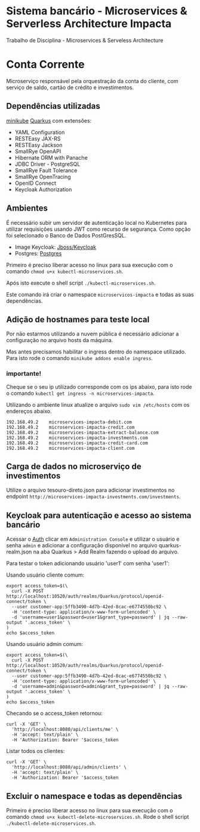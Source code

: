 # Sistema bancário - Microservices & Serverless Architecture Impacta
Trabalho de Disciplina - Microservices &amp; Serveless Architecture

# Conta Corrente

Microserviço responsável pela orquestração da conta do cliente, com serviço de saldo, cartão de crédito e investimentos.

## Dependências utilizadas
 [minikube](https://minikube.sigs.k8s.io/docs/start/)
 [Quarkus](https://code.quarkus.io/) com extensões:
-    YAML Configuration
-    RESTEasy JAX-RS
-    RESTEasy Jackson
-   SmallRye OpenAPI
-    Hibernate ORM with Panache
-    JDBC Driver - PostgreSQL
-    SmallRye Fault Tolerance
-    SmallRye OpenTracing
-    OpenID Connect
-    Keycloak Authorization


## Ambientes

É necessário subir um servidor de autenticação local no Kubernetes para utilizar requisições usando JWT como recurso de segurança. Como opção foi selecionado o Banco de Dados PostGresSQL.

- Image Keycloak: [Jboss/Keycloak](https://hub.docker.com/r/jboss/keycloak)
- Postgres: [Postgres](https://hub.docker.com/_/postgres)

Primeiro é preciso liberar acesso no linux para sua execução com o comando `chmod u+x kubectl-microservices.sh`.

Após isto execute o shell script `./kubectl-microservices.sh`.

Este comando irá criar o namespace `microservicos-impacta` e todas as suas dependências.


## Adição de hostnames para teste local

Por não estarmos utilizando a nuvem pública é necessário adicionar a configuração no arquivo hosts da máquina.

Mas antes precisamos habilitar o ingress dentro do namespace utilizado.
Para isto rode o comando `minikube addons enable ingress`.


### importante!

Cheque se o seu ip utilizado corresponde com os ips abaixo, para isto rode o comando `kubectl get ingress -n microservices-impacta`.

Utilizando o ambiente linux atualize o arquivo `sudo vim /etc/hosts` com os endereços abaixo.

```
192.168.49.2    microservices-impacta-debit.com
192.168.49.2    microservices-impacta-credit.com
192.168.49.2    microservices-impacta-extract-balance.com
192.168.49.2    microservices-impacta-investments.com
192.168.49.2    microservices-impacta-credit-card.com
192.168.49.2    microservices-impacta-client.com
```


## Carga de dados no microserviço de investimentos

Utilize o arquivo tesouro-direto.json para adicionar investimentos no endpoint `http://microservices-impacta-investments.com/investments`.


## Keycloak para autenticação e acesso ao sistema bancário


Acessar o [Auth](http://localhost:10520/auth/) clicar em `Administration Console` e utilizar o usuário e senha `admin` e adicionar a configuração disponível no arquivo quarkus-realm.json na aba Quarkus > Add Realm fazendo o upload do arquivo.

Para testar o token adicionando usuário 'user1' com senha 'user1':

Usando usuário cliente comum:
```
export access_token=$(\
  curl -X POST http://localhost:10520/auth/realms/Quarkus/protocol/openid-connect/token \
  --user customer-app:5ffb3490-4d7b-42ed-8cac-e6774550bc92 \
  -H 'content-type: application/x-www-form-urlencoded' \
  -d 'username=user1&password=user1&grant_type=password' | jq --raw-output '.access_token' \
)
echo $access_token
```

Usando usuário admin comum:
```
export access_token=$(\
  curl -X POST http://localhost:10520/auth/realms/Quarkus/protocol/openid-connect/token \
  --user customer-app:5ffb3490-4d7b-42ed-8cac-e6774550bc92 \
  -H 'content-type: application/x-www-form-urlencoded' \
  -d 'username=admin&password=admin&grant_type=password' | jq --raw-output '.access_token' \
)
echo $access_token
```

Checando se o access_token retornou:

```
curl -X 'GET' \
  'http://localhost:8080/api/clients/me' \
  -H 'accept: text/plain' \
  -H 'Authorization: Bearer '$access_token
```

Listar todos os clientes:
```
curl -X 'GET' \
  'http://localhost:8080/api/admin/clients' \
  -H 'accept: text/plain' \
  -H 'Authorization: Bearer '$access_token
```


## Excluir o namespace e todas as dependências

Primeiro é preciso liberar acesso no linux para sua execução com o comando `chmod u+x kubectl-delete-microservices.sh`.
Rode o shell script `./kubectl-delete-microservices.sh`.